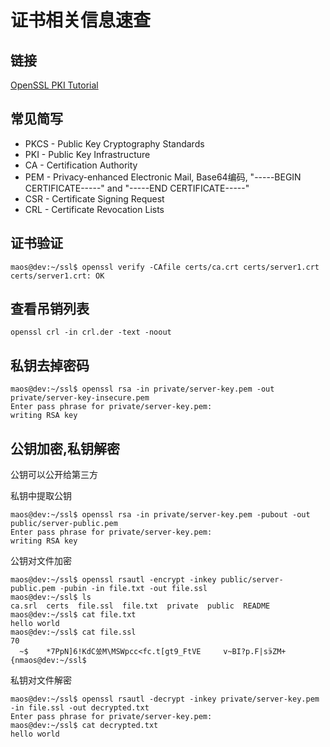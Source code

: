 # 证书相关信息速查

## 链接

[OpenSSL PKI Tutorial](https://pki-tutorial.readthedocs.io/en/latest/)

## 常见简写

* PKCS - Public Key Cryptography Standards
* PKI - Public Key Infrastructure
* CA - Certification Authority
* PEM - Privacy-enhanced Electronic Mail, Base64编码, "-----BEGIN CERTIFICATE-----" and "-----END CERTIFICATE-----"
* CSR - Certificate Signing Request
* CRL - Certificate Revocation Lists

## 证书验证

```
maos@dev:~/ssl$ openssl verify -CAfile certs/ca.crt certs/server1.crt
certs/server1.crt: OK
```

## 查看吊销列表

```
openssl crl -in crl.der -text -noout
```

## 私钥去掉密码

```
maos@dev:~/ssl$ openssl rsa -in private/server-key.pem -out private/server-key-insecure.pem
Enter pass phrase for private/server-key.pem:
writing RSA key
```

## 公钥加密,私钥解密

公钥可以公开给第三方

私钥中提取公钥

```
maos@dev:~/ssl$ openssl rsa -in private/server-key.pem -pubout -out public/server-public.pem
Enter pass phrase for private/server-key.pem:
writing RSA key
```

公钥对文件加密

```
maos@dev:~/ssl$ openssl rsautl -encrypt -inkey public/server-public.pem -pubin -in file.txt -out file.ssl
maos@dev:~/ssl$ ls
ca.srl  certs  file.ssl  file.txt  private  public  README
maos@dev:~/ssl$ cat file.txt
hello world
maos@dev:~/ssl$ cat file.ssl
70
  ~$    *7PpN]6!KdC쑸M\MSWpcc<fc.t[gt9_ϜtVE     v~BI?p.F|sӭZM+{nmaos@dev:~/ssl$
```

私钥对文件解密

```
maos@dev:~/ssl$ openssl rsautl -decrypt -inkey private/server-key.pem -in file.ssl -out decrypted.txt
Enter pass phrase for private/server-key.pem:
maos@dev:~/ssl$ cat decrypted.txt
hello world
```

